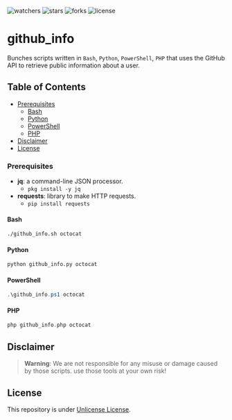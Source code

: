 ![watchers](https://custom-icon-badges.demolab.com/github/watchers/haithamaouati/github_info?logo=eye)
![stars](https://custom-icon-badges.demolab.com/github/stars/haithamaouati/github_info?logo=star)
![forks](https://custom-icon-badges.demolab.com/github/forks/haithamaouati/github_info?logo=repo-forked)
![license](https://custom-icon-badges.demolab.com/github/license/haithamaouati/github_info?logo=law)

# github_info

Bunches scripts written in `Bash`, `Python`, `PowerShell`, `PHP` that uses the GitHub API to retrieve public information about a user.

## Table of Contents
- [Prerequisites](#prerequisites)
  - [Bash](#bash)
  - [Python](#python)
  - [PowerShell](#powershell)
  - [PHP](#php)
- [Disclaimer](#disclaimer)
- [License](#license)

### Prerequisites

- **jq**: a command-line JSON processor.
  - `pkg install -y jq`
- **requests**: library to make HTTP requests.
  - `pip install requests`

#### Bash
```bash
./github_info.sh octocat
```

#### Python
```python
python github_info.py octocat
```

#### PowerShell
```powershell
.\github_info.ps1 octocat
```

#### PHP
```php
php github_info.php octocat
```

## Disclaimer
> **Warning**:
> We are not responsible for any misuse or damage caused by those scripts. use those tools at your own risk!

## License
This repository is under [Unlicense License](https://github.com/haithamaouati/github_info/blob/main/LICENSE).
